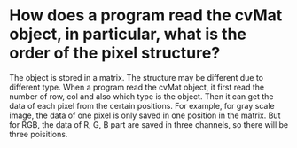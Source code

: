 # How does a program read the cvMat object, in particular, what is the order of the pixel structure?
The object is stored in a matrix. The structure may be different due to different type.
When a program read the cvMat object, it first read the number of row, col and also which type is the object. Then it can get the data of each pixel from the certain positions.
For example, for gray scale image, the data of one pixel is only saved in one position in the matrix. But for RGB, the data of R, G, B part are saved in three channels, so there will be three poisitions.
